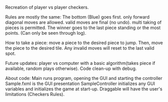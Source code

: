 Recreation of player vs player checkers.

Rules are mostly the same:
  The bottom (Blue) goes first.
  only forward diagonal moves are allowed.
  valid moves are final (no undo).
  multi taking of pieces is permitted.
  The winner goes to the last piece standing or the most points. (Can only be seen through log).
  
How to take a piece: 
  move a piece to the desired piece to jump. 
  Then, move the piece to the desired tile. 
  Any invalid moves will reset to the last valid spot. 

Future updates:
  player vs computer with a basic algorithm(takes piece if available, random plays otherwise).
  Code clean-up with debug.

About code:
  Main runs program, opening the GUI and starting the controller
  Sample.fxml is the GUI presentation
  SampleController initializes any GUI variables and initializes the game at start-up.
  Draggable will have the user's limitations (Checkers Rules).
